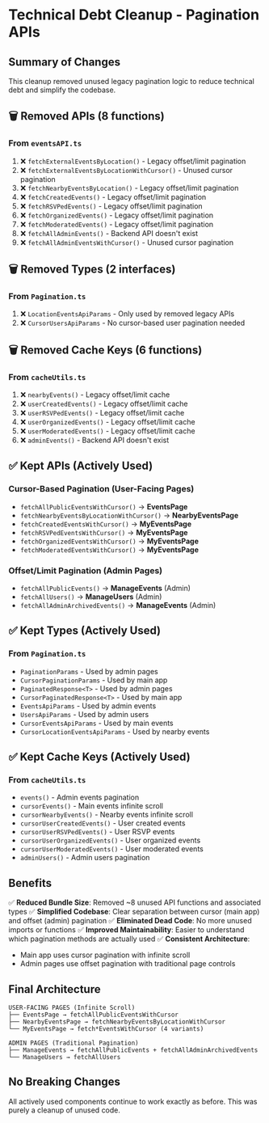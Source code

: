 # Technical Debt Cleanup - Pagination APIs

## Summary of Changes

This cleanup removed unused legacy pagination logic to reduce technical debt and simplify the codebase.

## 🗑️ Removed APIs (8 functions)

### From `eventsAPI.ts`

1. ❌ `fetchExternalEventsByLocation()` - Legacy offset/limit pagination
2. ❌ `fetchExternalEventsByLocationWithCursor()` - Unused cursor pagination
3. ❌ `fetchNearbyEventsByLocation()` - Legacy offset/limit pagination
4. ❌ `fetchCreatedEvents()` - Legacy offset/limit pagination
5. ❌ `fetchRSVPedEvents()` - Legacy offset/limit pagination
6. ❌ `fetchOrganizedEvents()` - Legacy offset/limit pagination
7. ❌ `fetchModeratedEvents()` - Legacy offset/limit pagination
8. ❌ `fetchAllAdminEvents()` - Backend API doesn't exist
9. ❌ `fetchAllAdminEventsWithCursor()` - Unused cursor pagination

## 🗑️ Removed Types (2 interfaces)

### From `Pagination.ts`

1. ❌ `LocationEventsApiParams` - Only used by removed legacy APIs
2. ❌ `CursorUsersApiParams` - No cursor-based user pagination needed

## 🗑️ Removed Cache Keys (6 functions)

### From `cacheUtils.ts`

1. ❌ `nearbyEvents()` - Legacy offset/limit cache
2. ❌ `userCreatedEvents()` - Legacy offset/limit cache
3. ❌ `userRSVPedEvents()` - Legacy offset/limit cache  
4. ❌ `userOrganizedEvents()` - Legacy offset/limit cache
5. ❌ `userModeratedEvents()` - Legacy offset/limit cache
6. ❌ `adminEvents()` - Backend API doesn't exist

## ✅ Kept APIs (Actively Used)

### Cursor-Based Pagination (User-Facing Pages)

- `fetchAllPublicEventsWithCursor()` → **EventsPage**
- `fetchNearbyEventsByLocationWithCursor()` → **NearbyEventsPage**
- `fetchCreatedEventsWithCursor()` → **MyEventsPage**
- `fetchRSVPedEventsWithCursor()` → **MyEventsPage**
- `fetchOrganizedEventsWithCursor()` → **MyEventsPage**
- `fetchModeratedEventsWithCursor()` → **MyEventsPage**

### Offset/Limit Pagination (Admin Pages)

- `fetchAllPublicEvents()` → **ManageEvents** (Admin)
- `fetchAllUsers()` → **ManageUsers** (Admin)
- `fetchAllAdminArchivedEvents()` → **ManageEvents** (Admin)

## ✅ Kept Types (Actively Used)

### From `Pagination.ts`

- `PaginationParams` - Used by admin pages
- `CursorPaginationParams` - Used by main app
- `PaginatedResponse<T>` - Used by admin pages
- `CursorPaginatedResponse<T>` - Used by main app
- `EventsApiParams` - Used by admin events
- `UsersApiParams` - Used by admin users
- `CursorEventsApiParams` - Used by main events
- `CursorLocationEventsApiParams` - Used by nearby events

## ✅ Kept Cache Keys (Actively Used)

### From `cacheUtils.ts`

- `events()` - Admin events pagination
- `cursorEvents()` - Main events infinite scroll
- `cursorNearbyEvents()` - Nearby events infinite scroll
- `cursorUserCreatedEvents()` - User created events
- `cursorUserRSVPedEvents()` - User RSVP events
- `cursorUserOrganizedEvents()` - User organized events
- `cursorUserModeratedEvents()` - User moderated events
- `adminUsers()` - Admin users pagination

## Benefits

✅ **Reduced Bundle Size**: Removed ~8 unused API functions and associated types
✅ **Simplified Codebase**: Clear separation between cursor (main app) and offset (admin) pagination
✅ **Eliminated Dead Code**: No more unused imports or functions
✅ **Improved Maintainability**: Easier to understand which pagination methods are actually used
✅ **Consistent Architecture**:

- Main app uses cursor pagination with infinite scroll
- Admin pages use offset pagination with traditional page controls

## Final Architecture

```
USER-FACING PAGES (Infinite Scroll)
├── EventsPage → fetchAllPublicEventsWithCursor
├── NearbyEventsPage → fetchNearbyEventsByLocationWithCursor  
└── MyEventsPage → fetch*EventsWithCursor (4 variants)

ADMIN PAGES (Traditional Pagination)
├── ManageEvents → fetchAllPublicEvents + fetchAllAdminArchivedEvents
└── ManageUsers → fetchAllUsers
```

## No Breaking Changes

All actively used components continue to work exactly as before. This was purely a cleanup of unused code.
